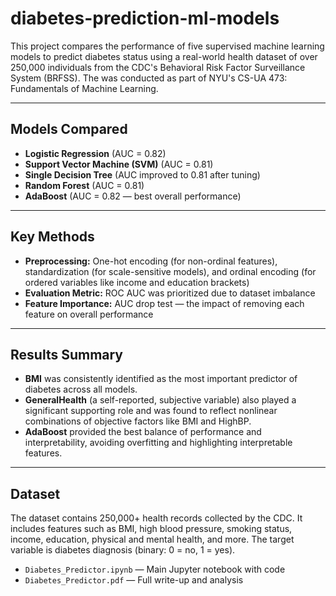 # diabetes-prediction-ml-models

This project compares the performance of five supervised machine learning models to predict diabetes status using a real-world health dataset of over 250,000 individuals from the CDC's Behavioral Risk Factor Surveillance System (BRFSS). The was conducted as part of NYU's CS-UA 473: Fundamentals of Machine Learning.

---

## Models Compared
- **Logistic Regression** (AUC = 0.82)
- **Support Vector Machine (SVM)** (AUC = 0.81)
- **Single Decision Tree** (AUC improved to 0.81 after tuning)
- **Random Forest** (AUC = 0.81)
- **AdaBoost** (AUC = 0.82 — best overall performance)

---

## Key Methods
- **Preprocessing:** One-hot encoding (for non-ordinal features), standardization (for scale-sensitive models), and ordinal encoding (for ordered variables like income and education brackets)
- **Evaluation Metric:** ROC AUC was prioritized due to dataset imbalance
- **Feature Importance:** AUC drop test — the impact of removing each feature on overall performance

---

##  Results Summary
- **BMI** was consistently identified as the most important predictor of diabetes across all models.
- **GeneralHealth** (a self-reported, subjective variable) also played a significant supporting role and was found to reflect nonlinear combinations of objective factors like BMI and HighBP.
- **AdaBoost** provided the best balance of performance and interpretability, avoiding overfitting and highlighting interpretable features.

---

## Dataset
The dataset contains 250,000+ health records collected by the CDC. It includes features such as BMI, high blood pressure, smoking status, income, education, physical and mental health, and more. The target variable is diabetes diagnosis (binary: 0 = no, 1 = yes).


- `Diabetes_Predictor.ipynb` — Main Jupyter notebook with code
- `Diabetes_Predictor.pdf` — Full write-up and analysis
